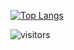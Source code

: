 [![Top Langs](https://github-readme-stats.vercel.app/api/top-langs/?username=anuraghazra&bg_color=45,red,blue&langs_count=6&layout=compact&hide=rust,go,GLSL,shell)](https://github.com/anuraghazra/github-readme-stats)

![visitors](https://visitor-badge.glitch.me/badge?page_id=js567.js567&left_color=gray&right_color=blue)

<!--
**js567/js567** is a ✨ _special_ ✨ repository because its `README.md` (this file) appears on your GitHub profile.
[![Visits Badge](https://badges.pufler.dev/visits/js567/js567)](https://badges.pufler.dev)
Here are some ideas to get you started:

- 🔭 I’m currently working on ...
- 🌱 I’m currently learning ...
- 👯 I’m looking to collaborate on ...
- 🤔 I’m looking for help with ...
- 💬 Ask me about ...
- 📫 How to reach me: ...
- ⚡ Fun fact: ..

-->

